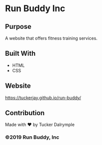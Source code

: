 # Run Buddy Inc


## Purpose
A website that offers fitness training services.

## Built With
* HTML
* CSS

## Website
https://tuckerjay.github.io/run-buddy/

## Contribution
Made with ❤️ by Tucker Dalrymple

### ©️2019 Run Buddy, Inc 

